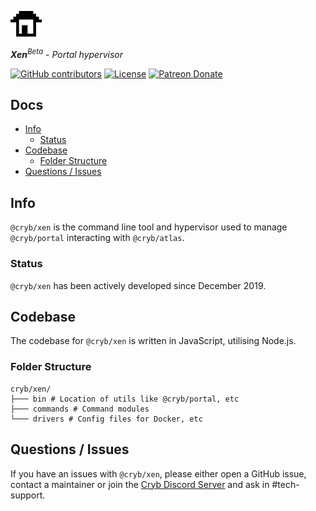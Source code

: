 ![Cryb OSS](.github/cryb.png "Cryb OSS Logo")

_**Xen**<sup>Beta</sup> - Portal hypervisor_

[![GitHub contributors](https://img.shields.io/github/contributors/crybapp/xen)](https://github.com/crybapp/xen/graphs/contributors) [![License](https://img.shields.io/github/license/crybapp/xen)](https://github.com/crybapp/xen/blob/master/LICENSE) [![Patreon Donate](https://img.shields.io/badge/donate-Patreon-red.svg)](https://patreon.com/cryb)

## Docs
* [Info](#info)
    * [Status](#status)
* [Codebase](#codebase)
    * [Folder Structure](#folder-structure)
* [Questions / Issues](#questions--issues)

## Info
`@cryb/xen` is the command line tool and hypervisor used to manage `@cryb/portal` interacting with `@cryb/atlas`.

### Status
`@cryb/xen` has been actively developed since December 2019.

## Codebase
The codebase for `@cryb/xen` is written in JavaScript, utilising Node.js.

### Folder Structure
```
cryb/xen/
├─── bin # Location of utils like @cryb/portal, etc
├─── commands # Command modules
└─── drivers # Config files for Docker, etc
```

## Questions / Issues

If you have an issues with `@cryb/xen`, please either open a GitHub issue, contact a maintainer or join the [Cryb Discord Server](https://discord.gg/ShTATH4) and ask in #tech-support.
